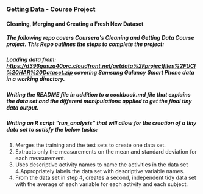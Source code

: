 ### Getting Data - Course Project
#### Cleaning, Merging and Creating a Fresh New Dataset

##### The following repo covers Coursera's Cleaning and Getting Data Course project. This Repo outlines the steps to complete the project:

##### Loading data from: https://d396qusza40orc.cloudfront.net/getdata%2Fprojectfiles%2FUCI%20HAR%20Dataset.zip covering Samsung Galancy Smart Phone data in a working directory.
##### Writing the README file in addition to a cookbook.md file that explains the data set and the different manipulations applied to get the final tiny data output.
##### Writing an R script "run_analysis" that will allow for the creation of a tiny data set  to satisfy the below tasks:

1. Merges the training and the test sets to create one data set.
2. Extracts only the measurements on the mean and standard deviation for each measurement. 
3. Uses descriptive activity names to name the activities in the data set
4.Appropriately labels the data set with descriptive variable names. 
5. From the data set in step 4, creates a second, independent tidy data set with the average of each variable for each activity and each subject.

